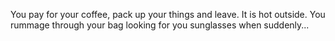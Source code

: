 You pay for your coffee, pack up your things and leave. It is hot outside. You rummage through your bag looking for you sunglasses when suddenly...